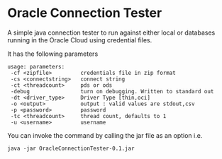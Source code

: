 # Oracle Connection Tester
A simple java connection tester to run against either local or databases running in the Oracle Cloud using credential files.

It has the following parameters
```
usage: parameters:
 -cf <zipfile>         credentials file in zip format
 -cs <connectstring>   connect string
 -ct <threadcount>     pds or ods
 -debug                turn on debugging. Written to standard out
 -dt <driver_type>     Driver Type [thin,oci]
 -o <output>           output : valid values are stdout,csv
 -p <password>         password
 -tc <threadcount>     thread count, defaults to 1
 -u <username>         username
```
You can invoke the command by calling the jar file as an option i.e.
```$sh
java -jar OracleConnectionTester-0.1.jar
```

